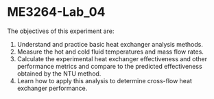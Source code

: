 # ME3264-Lab_04

The objectives of this experiment are:
1. Understand and practice basic heat exchanger analysis methods.
2. Measure the hot and cold fluid temperatures and mass flow rates.
3. Calculate the experimental heat exchanger effectiveness and other performance metrics and compare to the predicted effectiveness obtained by the NTU method.
4. Learn how to apply this analysis to determine cross-flow heat exchanger performance.
